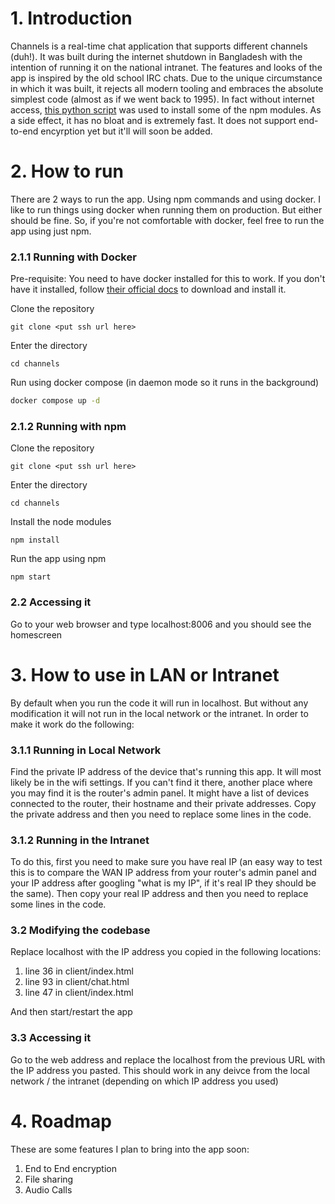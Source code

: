 # 1. Introduction

Channels is a real-time chat application that supports different channels (duh!). It was built during the internet shutdown in Bangladesh with the intention of running it on the national intranet. The features and looks of the app is inspired by the old school IRC chats. Due to the unique circumstance in which it was built, it rejects all modern tooling and embraces the absolute simplest code (almost as if we went back to 1995). In fact without internet access, [this python script](https://github.com/imtixz/offline-npm-install) was used to install some of the npm modules. As a side effect, it has no bloat and is extremely fast. It does not support end-to-end encyrption yet but it'll will soon be added.

# 2. How to run

There are 2 ways to run the app. Using npm commands and using docker. I like to run things using docker when running them on production. But either should be fine. So, if you're not comfortable with docker, feel free to run the app using just npm.

### 2.1.1 Running with Docker

Pre-requisite: You need to have docker installed for this to work. If you don't have it installed, follow [their official docs](https://docs.docker.com/get-docker/) to download and install it.

Clone the repository

```
git clone <put ssh url here>
```

Enter the directory

```
cd channels
```

Run using docker compose (in daemon mode so it runs in the background)

```bash
docker compose up -d
```

### 2.1.2 Running with npm

Clone the repository

```
git clone <put ssh url here>
```

Enter the directory

```
cd channels
```

Install the node modules

```
npm install
```

Run the app using npm

```
npm start
```

### 2.2 Accessing it

Go to your web browser and type localhost:8006 and you should see the homescreen

# 3. How to use in LAN or Intranet

By default when you run the code it will run in localhost. But without any modification it will not run in the local network or the intranet. In order to make it work do the following:

### 3.1.1 Running in Local Network

Find the private IP address of the device that's running this app. It will most likely be in the wifi settings. If you can't find it there, another place where you may find it is the router's admin panel. It might have a list of devices connected to the router, their hostname and their private addresses. Copy the private address and then you need to replace some lines in the code.

### 3.1.2 Running in the Intranet

To do this, first you need to make sure you have real IP (an easy way to test this is to compare the WAN IP address from your router's admin panel and your IP address after googling "what is my IP", if it's real IP they should be the same). Then copy your real IP address and then you need to replace some lines in the code.

### 3.2 Modifying the codebase

Replace localhost with the IP address you copied in the following locations:

1. line 36 in client/index.html
2. line 93 in client/chat.html
3. line 47 in client/index.html

And then start/restart the app

### 3.3 Accessing it

Go to the web address and replace the localhost from the previous URL with the IP address you pasted. This should work in any deivce from the local network / the intranet (depending on which IP address you used)

# 4. Roadmap

These are some features I plan to bring into the app soon:

1. End to End encryption
2. File sharing
3. Audio Calls
